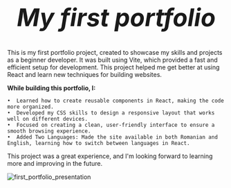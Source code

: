 # <i><strong><h1 align=center> My first portfolio </h1></strong></i>

This is my first portfolio project, created to showcase my skills and projects as a beginner developer. It was built using Vite, which provided a fast and efficient setup for development. This project helped me get better at using React and learn new techniques for building websites.

**While building this portfolio, I:**

	•  Learned how to create reusable components in React, making the code more organized.
	•  Developed my CSS skills to design a responsive layout that works well on different devices.
	•  Focused on creating a clean, user-friendly interface to ensure a smooth browsing experience.
 	•  Added Two Languages: Made the site available in both Romanian and English, learning how to switch between languages in React.
  
  This project was a great experience, and I'm looking forward to learning more and improving in the future.

![first_portfolio_presentation](https://github.com/user-attachments/assets/4c79ecdb-b3eb-4384-b3a5-c021137acc5e)




